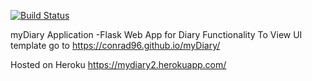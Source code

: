 [![Build Status](https://travis-ci.org/conrad96/myDiary.svg?branch=master)](https://travis-ci.org/conrad96/myDiary)

myDiary Application
-Flask Web App for Diary Functionality
To View UI template go to  https://conrad96.github.io/myDiary/

Hosted on Heroku https://mydiary2.herokuapp.com/
